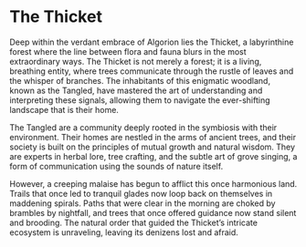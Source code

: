 # The Thicket

Deep within the verdant embrace of Algorion lies the Thicket, a labyrinthine forest where the line between flora and fauna blurs in the most extraordinary ways. The Thicket is not merely a forest; it is a living, breathing entity, where trees communicate through the rustle of leaves and the whisper of branches. The inhabitants of this enigmatic woodland, known as the Tangled, have mastered the art of understanding and interpreting these signals, allowing them to navigate the ever-shifting landscape that is their home.

The Tangled are a community deeply rooted in the symbiosis with their environment. Their homes are nestled in the arms of ancient trees, and their society is built on the principles of mutual growth and natural wisdom. They are experts in herbal lore, tree crafting, and the subtle art of grove singing, a form of communication using the sounds of nature itself.

However, a creeping malaise has begun to afflict this once harmonious land. Trails that once led to tranquil glades now loop back on themselves in maddening spirals. Paths that were clear in the morning are choked by brambles by nightfall, and trees that once offered guidance now stand silent and brooding. The natural order that guided the Thicket’s intricate ecosystem is unraveling, leaving its denizens lost and afraid.